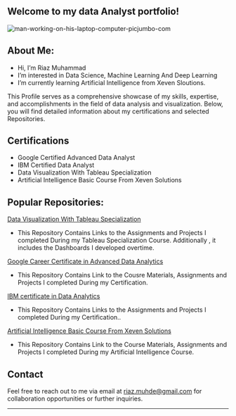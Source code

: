  ## Welcome to my data Analyst portfolio!

![man-working-on-his-laptop-computer-picjumbo-com](https://github.com/RiazMuhamad/RiazMuhamad/assets/153116463/894b31c5-2535-4675-af48-3029af4e7561)






 ## About Me:
-  Hi, I’m Riaz Muhammad
-  I’m interested in Data Science, Machine Learning And Deep Learning
-  I’m currently learning Artificial Intelligence from Xeven Sloutions.



  This Profile serves as a comprehensive showcase of my skills, expertise, 
and accomplishments in the field of data analysis and visualization.
Below, you will find detailed information about my certifications and selected Repositories.




## Certifications

- Google Certified Advanced Data Analyst
- IBM Certified Data Analyst
- Data Visualization With Tableau Specialization
- Artificial Intelligence Basic Course From Xeven Solutions

## Popular Repositories:

 [Data Visualization With Tableau Specialization](https://public.tableau.com/app/profile/riaz.muhammad6130/vizzes)

- This Repository Contains Links to the Assignments and Projects I completed During my Tableau Specialization Course.
  Additionally , it includes the Dashboards I developed overtime.

[Google Career Certificate in Advanced Data Analytics](https://github.com/RiazMuhamad/google_data_analytics.git)

- This Repository Contains Link to the Cousre Materials, Assignments and Projects I completed During my Certification.

[IBM certificate in Data Analytics](https://github.com/RiazMuhamad/ibm_data_analyst.git)

- This Repository Contains Links to the Assignments and Projects I completed During my Certification..

[ Artificial Intelligence Basic Course From Xeven Solutions](link-to-project-3)

- This Repository Contains Link to the Course Materials, Assignments and Projects I completed During my Artificial Intelligence Course.

## Contact

Feel free to reach out to me via email at [riaz.muhde@gmail.com](mailto:your-email@example.com) for collaboration opportunities or further inquiries.

------
